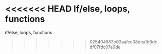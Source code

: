 <<<<<<< HEAD
If/else, loops, functions
=======
if/else, loops, functions
>>>>>>> 025404583e03aafcc08dea1b6dcdf07fdc07a0de
